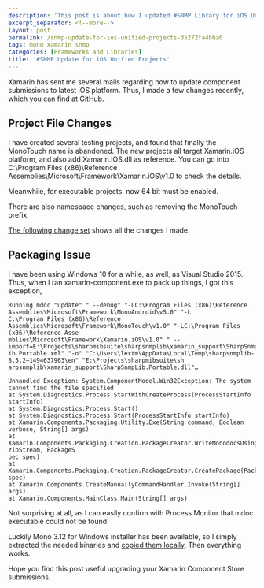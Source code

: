 ```yaml
---
description: 'This post is about how I updated #SNMP Library for iOS Unified Projects.'
excerpt_separator: <!--more-->
layout: post
permalink: /snmp-update-for-ios-unified-projects-35272fa4bba0
tags: mono xamarin snmp
categories: [Frameworks and Libraries]
title: '#SNMP Update for iOS Unified Projects'
---
```

Xamarin has sent me several mails regarding how to update component submissions to latest iOS platform. Thus, I made a few changes recently, which you can find at GitHub.
<!--more-->

## Project File Changes

I have created several testing projects, and found that finally the MonoTouch name is abandoned. The new projects all target Xamarin.iOS platform, and also add Xamarin.iOS.dll as reference. You can go into C:\Program Files (x86)\Reference Assemblies\Microsoft\Framework\Xamarin.iOS\v1.0 to check the details.

Meanwhile, for executable projects, now 64 bit must be enabled.

There are also namespace changes, such as removing the MonoTouch prefix.

[The following change set](https://github.com/lextudio/sharpsnmplib/commit/d3caee6984061e2db17dc048cef5449a29dc2a05) shows all the changes I made.

## Packaging Issue

I have been using Windows 10 for a while, as well, as Visual Studio 2015. Thus, when I ran xamarin-component.exe to pack up things, I got this exception,

``` text
Running mdoc "update" " --debug" "-LC:\Program Files (x86)\Reference Assemblies\Microsoft\Framework\MonoAndroid\v5.0" "-L
C:\Program Files (x86)\Reference Assemblies\Microsoft\Framework\MonoTouch\v1.0" "-LC:\Program Files (x86)\Reference Asse
mblies\Microsoft\Framework\Xamarin.iOS\v1.0" " --import=E:\Projects\sharpmibsuite\sharpsnmplib\xamarin_support\SharpSnmpL
ib.Portable.xml" "-o" "C:\Users\lextm\AppData\Local\Temp\sharpsnmplib-8.5.2–1494637963\en" "E:\Projects\sharpmibsuite\sh
arpsnmplib\xamarin_support\SharpSnmpLib.Portable.dll"…

Unhandled Exception: System.ComponentModel.Win32Exception: The system cannot find the file specified
at System.Diagnostics.Process.StartWithCreateProcess(ProcessStartInfo startInfo)
at System.Diagnostics.Process.Start()
at System.Diagnostics.Process.Start(ProcessStartInfo startInfo)
at Xamarin.Components.Packaging.Utility.Exe(String command, Boolean verbose, String[] args)
at Xamarin.Components.Packaging.Creation.PackageCreator.WriteMonodocsUsingXmldocs(ZipOutputStream zipStream, PackageS
pec spec)
at Xamarin.Components.Packaging.Creation.PackageCreator.CreatePackage(PackageSpec spec)
at Xamarin.Components.CreateManuallyCommandHandler.Invoke(String[] args)
at Xamarin.Components.MainClass.Main(String[] args)
```

Not surprising at all, as I can easily confirm with Process Monitor that mdoc executable could not be found.

Luckily Mono 3.12 for Windows installer has been available, so I simply extracted the needed binaries and [copied them locally](https://github.com/lextudio/sharpsnmplib/commit/8b364a3ac76f2c66124aa214a78da30e52811b8a). Then everything works.

Hope you find this post useful upgrading your Xamarin Component Store submissions.
